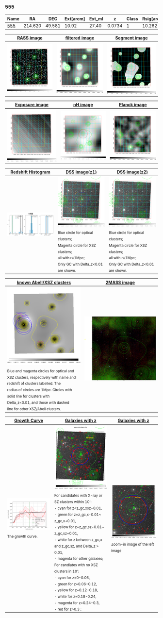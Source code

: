 <div STYLE="page-break-after: always;"></div>

### 555

|Name          |RA          |DEC      | Ext[arcm] | Ext_ml | z    | Class| Rsig[arcmin] | CRsig[c/s] | CR500[c/s] | R500[Mpc] |L500[erg/s]|F500[erg/s/cm^2]| M500[Msun]|Tx[keV]|beta|GC(XSZ,Delta_z<0.01)| GC(OPT,Delta_z<0.01)|GC|alias|
|--------------|------------|------------|---|---|-----------|--------|------|------|----|----|----|----|----|----|----|----|----|----|---|
|[555](script/555.md)     | 214.620       | 49.581       | 10.92    | 27.40   | 0.0734 | 1   | 10.262 |0.032 |0.034 |0.527 |6.786e+42 |5.153e-13 |4.470e+13 |1.332 |3.000 |-, |N, |-, |t466|

|[RASS image](../image/555/555_img.pdf)|[filtered image](../image/555/555_fil.pdf)|[Segment image](../image/555/555_seg.pdf)|
|-------------------|--------------------|-------------------|
| <img src="../image/555/555_img.png" width="300">  | <img src="../image/555/555_fil.png" width="300">   | <img src="../image/555/555_seg.png" width="300">  |

|[Exposure image](../image/555/555_mex.pdf)| [nH image](../image/555/555_nh.pdf)| [Planck image](../image/555/555_p.pdf)|
|-------------------|--------------------|-------------------|
|<img src="../image/555/555_mex.png" width="300">   | <img src="../image/555/555_nh.png" width="300">    | <img src="../image/555/555_p.png" width="300"> |

|[Redshift Histogram](../image/555/555_zg.pdf) | [DSS image(z1)](../image/555/555_dss_z1.pdf)      |  [DSS image(z2)](../image/555/555_dss_z2.pdf)    |
|-------------------|--------------------|-------------------|
|<img src="../image/555/555_zg.png" width="300"> |<img src="../image/555/555_dss_z1.png" width="300"> <sub><br>Blue circle for optical clusters; <br>Magenta circle for XSZ clusters; <br>all with r=1Mpc; <br>Only GC with Delta_z<0.01 are shown. </sub>| <img src="../image/555/555_dss_z2.png" width="300"><sub><br>Blue circle for optical clusters; <br>Magenta circle for XSZ clusters; <br>all with r=1Mpc; <br>Only GC with Delta_z<0.01 are shown. </sub> |

|[known Abell/XSZ clusters](../image/555/555_m.pdf) | [2MASS image](../image/555/555_2mass.pdf)      |
|-------------------|-------------------|
|<img src=../image/555/555_m.png width="300"> <sub><br>Blue and magenta circles for optical and <br>XSZ clusters, respectively with name and <br>redshift of clusters labelled. The <br>radius of circles are 1Mpc. Circles with <br>solid line for clusters with <br>Delta_z<0.01, and those with dashed <br>line for other XSZ/Abell clusters.        </sub>|<img src="../image/555/555_2mass.png" width="300">  |

|[Growth Curve](../image/555/555_gca_all.png) |[Galaxies with z](../image/555/555_opt_ned.pdf) |[Galaxies with z](../image/555/555_opt_ned_zoom.pdf) |
|-------------------|-------------------|-------------------|
| <img src="../image/555/555_gca_all.png" width="300"> <sub><br>The growth curve.</sub>| <img src=../image/555/555_opt_ned.png width="300"> <br><sub> For candidates with X-ray or SZ clusters within 10': <br> - cyan for z<z_gc,xsz-0.01, <br> - green for z=z_gc,x-0.01~ z_gc,x+0.01, <br> - yellow for z=z_gc,sz-0.01~ z_gc,sz+0.01, <br> - white for z between z_gc,x and z_gc,sz, and Delta_z > 0.01, <br> - magenta for other galaxies; <br>For candiates with no XSZ clusters in 10': <br> - cyan for z=0-0.06, <br> - green for z=0.06-0.12, <br> - yellow for z=0.12-0.18, <br> - white for z=0.18-0.24, <br> - magenta for z=0.24-0.3, <br> - red for z>0.3 ;  </sub>|<img src=../image/555/555_opt_ned_zoom.png width="300">  <br><sub> Zoom-in image of the left image</sub>|




